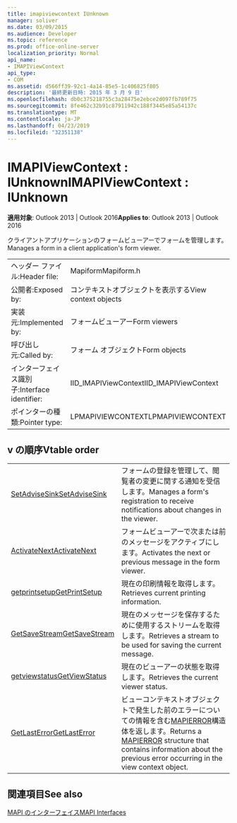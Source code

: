 ```yaml
---
title: imapiviewcontext IUnknown
manager: soliver
ms.date: 03/09/2015
ms.audience: Developer
ms.topic: reference
ms.prod: office-online-server
localization_priority: Normal
api_name:
- IMAPIViewContext
api_type:
- COM
ms.assetid: d566ff39-92c1-4a14-85e5-1c406825f805
description: '最終更新日時: 2015 年 3 月 9 日'
ms.openlocfilehash: db0c375218755c3a28475e2ebce2d097fb789f75
ms.sourcegitcommit: 8fe462c32b91c87911942c188f3445e85a54137c
ms.translationtype: MT
ms.contentlocale: ja-JP
ms.lasthandoff: 04/23/2019
ms.locfileid: "32351138"
---
```

# <a name="imapiviewcontext--iunknown"></a><span data-ttu-id="7efba-103">IMAPIViewContext : IUnknown</span><span class="sxs-lookup"><span data-stu-id="7efba-103">IMAPIViewContext : IUnknown</span></span>

  
  
<span data-ttu-id="7efba-104">**適用対象**: Outlook 2013 | Outlook 2016</span><span class="sxs-lookup"><span data-stu-id="7efba-104">**Applies to**: Outlook 2013 | Outlook 2016</span></span> 
  
<span data-ttu-id="7efba-105">クライアントアプリケーションのフォームビューアーでフォームを管理します。</span><span class="sxs-lookup"><span data-stu-id="7efba-105">Manages a form in a client application's form viewer.</span></span> 
  
|||
|:-----|:-----|
|<span data-ttu-id="7efba-106">ヘッダー ファイル:</span><span class="sxs-lookup"><span data-stu-id="7efba-106">Header file:</span></span>  <br/> |<span data-ttu-id="7efba-107">Mapiform</span><span class="sxs-lookup"><span data-stu-id="7efba-107">Mapiform.h</span></span>  <br/> |
|<span data-ttu-id="7efba-108">公開者:</span><span class="sxs-lookup"><span data-stu-id="7efba-108">Exposed by:</span></span>  <br/> |<span data-ttu-id="7efba-109">コンテキストオブジェクトを表示する</span><span class="sxs-lookup"><span data-stu-id="7efba-109">View context objects</span></span>  <br/> |
|<span data-ttu-id="7efba-110">実装元:</span><span class="sxs-lookup"><span data-stu-id="7efba-110">Implemented by:</span></span>  <br/> |<span data-ttu-id="7efba-111">フォームビューアー</span><span class="sxs-lookup"><span data-stu-id="7efba-111">Form viewers</span></span>  <br/> |
|<span data-ttu-id="7efba-112">呼び出し元:</span><span class="sxs-lookup"><span data-stu-id="7efba-112">Called by:</span></span>  <br/> |<span data-ttu-id="7efba-113">フォーム オブジェクト</span><span class="sxs-lookup"><span data-stu-id="7efba-113">Form objects</span></span>  <br/> |
|<span data-ttu-id="7efba-114">インターフェイス識別子:</span><span class="sxs-lookup"><span data-stu-id="7efba-114">Interface identifier:</span></span>  <br/> |<span data-ttu-id="7efba-115">IID_IMAPIViewContext</span><span class="sxs-lookup"><span data-stu-id="7efba-115">IID_IMAPIViewContext</span></span>  <br/> |
|<span data-ttu-id="7efba-116">ポインターの種類:</span><span class="sxs-lookup"><span data-stu-id="7efba-116">Pointer type:</span></span>  <br/> |<span data-ttu-id="7efba-117">LPMAPIVIEWCONTEXT</span><span class="sxs-lookup"><span data-stu-id="7efba-117">LPMAPIVIEWCONTEXT</span></span>  <br/> |
   
## <a name="vtable-order"></a><span data-ttu-id="7efba-118">v の順序</span><span class="sxs-lookup"><span data-stu-id="7efba-118">Vtable order</span></span>

|||
|:-----|:-----|
|[<span data-ttu-id="7efba-119">SetAdviseSink</span><span class="sxs-lookup"><span data-stu-id="7efba-119">SetAdviseSink</span></span>](imapiviewcontext-setadvisesink.md) <br/> |<span data-ttu-id="7efba-120">フォームの登録を管理して、閲覧者の変更に関する通知を受信します。</span><span class="sxs-lookup"><span data-stu-id="7efba-120">Manages a form's registration to receive notifications about changes in the viewer.</span></span>  <br/> |
|[<span data-ttu-id="7efba-121">ActivateNext</span><span class="sxs-lookup"><span data-stu-id="7efba-121">ActivateNext</span></span>](imapiviewcontext-activatenext.md) <br/> |<span data-ttu-id="7efba-122">フォームビューアーで次または前のメッセージをアクティブにします。</span><span class="sxs-lookup"><span data-stu-id="7efba-122">Activates the next or previous message in the form viewer.</span></span>  <br/> |
|[<span data-ttu-id="7efba-123">getprintsetup</span><span class="sxs-lookup"><span data-stu-id="7efba-123">GetPrintSetup</span></span>](imapiviewcontext-getprintsetup.md) <br/> |<span data-ttu-id="7efba-124">現在の印刷情報を取得します。</span><span class="sxs-lookup"><span data-stu-id="7efba-124">Retrieves current printing information.</span></span>  <br/> |
|[<span data-ttu-id="7efba-125">GetSaveStream</span><span class="sxs-lookup"><span data-stu-id="7efba-125">GetSaveStream</span></span>](imapiviewcontext-getsavestream.md) <br/> |<span data-ttu-id="7efba-126">現在のメッセージを保存するために使用するストリームを取得します。</span><span class="sxs-lookup"><span data-stu-id="7efba-126">Retrieves a stream to be used for saving the current message.</span></span>  <br/> |
|[<span data-ttu-id="7efba-127">getviewstatus</span><span class="sxs-lookup"><span data-stu-id="7efba-127">GetViewStatus</span></span>](imapiviewcontext-getviewstatus.md) <br/> |<span data-ttu-id="7efba-128">現在のビューアーの状態を取得します。</span><span class="sxs-lookup"><span data-stu-id="7efba-128">Retrieves the current viewer status.</span></span>  <br/> |
|[<span data-ttu-id="7efba-129">GetLastError</span><span class="sxs-lookup"><span data-stu-id="7efba-129">GetLastError</span></span>](imapiviewcontext-getlasterror.md) <br/> |<span data-ttu-id="7efba-130">ビューコンテキストオブジェクトで発生した前のエラーについての情報を含む[MAPIERROR](mapierror.md)構造体を返します。</span><span class="sxs-lookup"><span data-stu-id="7efba-130">Returns a [MAPIERROR](mapierror.md) structure that contains information about the previous error occurring in the view context object.</span></span>  <br/> |
   
## <a name="see-also"></a><span data-ttu-id="7efba-131">関連項目</span><span class="sxs-lookup"><span data-stu-id="7efba-131">See also</span></span>



[<span data-ttu-id="7efba-132">MAPI のインターフェイス</span><span class="sxs-lookup"><span data-stu-id="7efba-132">MAPI Interfaces</span></span>](mapi-interfaces.md)

